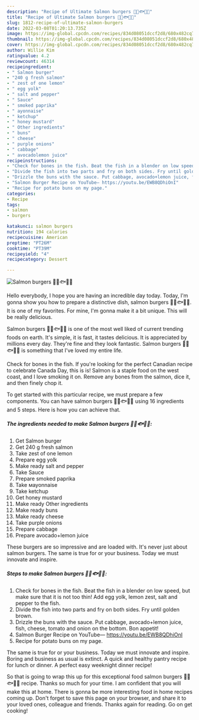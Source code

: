 ```yaml
---
description: "Recipe of Ultimate Salmon burgers 🥬🥑🐟🧀🍅"
title: "Recipe of Ultimate Salmon burgers 🥬🥑🐟🧀🍅"
slug: 1812-recipe-of-ultimate-salmon-burgers
date: 2022-03-08T01:20:13.735Z
image: https://img-global.cpcdn.com/recipes/834d08051dccf2d8/680x482cq70/salmon-burgers-recipe-main-photo.jpg
thumbnail: https://img-global.cpcdn.com/recipes/834d08051dccf2d8/680x482cq70/salmon-burgers-recipe-main-photo.jpg
cover: https://img-global.cpcdn.com/recipes/834d08051dccf2d8/680x482cq70/salmon-burgers-recipe-main-photo.jpg
author: Willie Kim
ratingvalue: 4.2
reviewcount: 46314
recipeingredient:
- " Salmon burger"
- "240 g fresh salmon"
- " zest of one lemon"
- " egg yolk"
- " salt and pepper"
- " Sauce"
- " smoked paprika"
- " ayonnaise"
- " ketchup"
- " honey mustard"
- " Other ingredients"
- " buns"
- " cheese"
- " purple onions"
- " cabbage"
- " avocadolemon juice"
recipeinstructions:
- "Check for bones in the fish. Beat the fish in a blender on low speed, but make sure that it is not too thin! Add egg yolk, lemon zest, salt and pepper to the fish."
- "Divide the fish into two parts and fry on both sides. Fry until golden brown."
- "Drizzle the buns with the sauce. Put cabbage, avocado+lemon juice, fish, cheese, tomato and onion on the bottom. Bon appetit!"
- "Salmon Burger Recipe on YouTube— https://youtu.be/EWB8QDhiOnI"
- "Recipe for potato buns on my page."
categories:
- Recipe
tags:
- salmon
- burgers

katakunci: salmon burgers 
nutrition: 194 calories
recipecuisine: American
preptime: "PT26M"
cooktime: "PT39M"
recipeyield: "4"
recipecategory: Dessert

---
```



![Salmon burgers 🥬🥑🐟🧀🍅](https://img-global.cpcdn.com/recipes/834d08051dccf2d8/680x482cq70/salmon-burgers-recipe-main-photo.jpg)

Hello everybody, I hope you are having an incredible day today. Today, I'm gonna show you how to prepare a distinctive dish, salmon burgers 🥬🥑🐟🧀🍅. It is one of my favorites. For mine, I'm gonna make it a bit unique. This will be really delicious.

Salmon burgers 🥬🥑🐟🧀🍅 is one of the most well liked of current trending foods on earth. It's simple, it is fast, it tastes delicious. It is appreciated by millions every day. They're fine and they look fantastic. Salmon burgers 🥬🥑🐟🧀🍅 is something that I've loved my entire life.

Check for bones in the fish. If you're looking for the perfect Canadian recipe to celebrate Canada Day, this is is! Salmon is a staple food on the west coast, and I love smoking it on. Remove any bones from the salmon, dice it, and then finely chop it.


To get started with this particular recipe, we must prepare a few components. You can have salmon burgers 🥬🥑🐟🧀🍅 using 16 ingredients and 5 steps. Here is how you can achieve that.

<!--inarticleads1-->

##### The ingredients needed to make Salmon burgers 🥬🥑🐟🧀🍅:

1. Get  Salmon burger
1. Get 240 g fresh salmon
1. Take  zest of one lemon
1. Prepare  egg yolk
1. Make ready  salt and pepper
1. Take  Sauce
1. Prepare  smoked paprika
1. Take  мayonnaise
1. Take  ketchup
1. Get  honey mustard
1. Make ready  Other ingredients
1. Make ready  buns
1. Make ready  cheese
1. Take  purple onions
1. Prepare  cabbage
1. Prepare  avocado+lemon juice


These burgers are so impressive and are loaded with. It's never just about salmon burgers. The same is true for or your business. Today we must innovate and inspire. 

<!--inarticleads2-->

##### Steps to make Salmon burgers 🥬🥑🐟🧀🍅:

1. Check for bones in the fish. Beat the fish in a blender on low speed, but make sure that it is not too thin! Add egg yolk, lemon zest, salt and pepper to the fish.
1. Divide the fish into two parts and fry on both sides. Fry until golden brown.
1. Drizzle the buns with the sauce. Put cabbage, avocado+lemon juice, fish, cheese, tomato and onion on the bottom. Bon appetit!
1. Salmon Burger Recipe on YouTube— https://youtu.be/EWB8QDhiOnI
1. Recipe for potato buns on my page.


The same is true for or your business. Today we must innovate and inspire. Boring and business as usual is extinct. A quick and healthy pantry recipe for lunch or dinner. A perfect easy weeknight dinner recipe! 

So that is going to wrap this up for this exceptional food salmon burgers 🥬🥑🐟🧀🍅 recipe. Thanks so much for your time. I am confident that you will make this at home. There is gonna be more interesting food in home recipes coming up. Don't forget to save this page on your browser, and share it to your loved ones, colleague and friends. Thanks again for reading. Go on get cooking!

